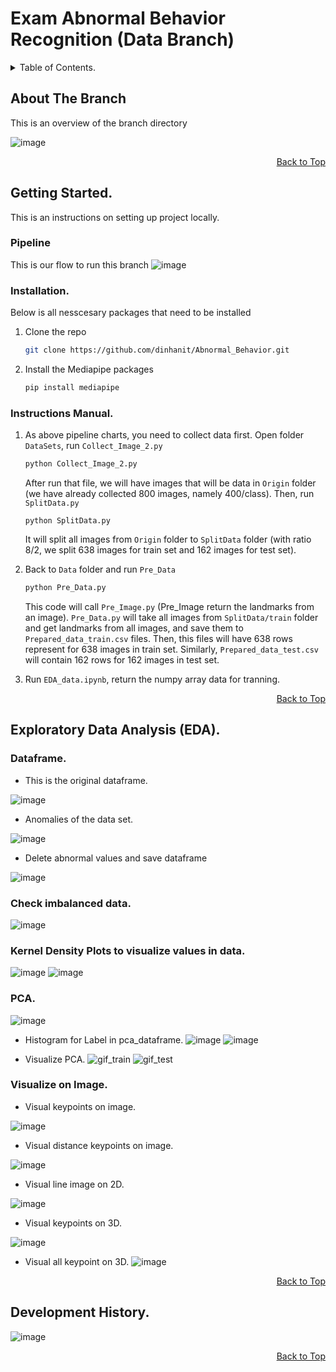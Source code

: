 # Exam Abnormal Behavior Recognition (Data Branch)
<p id="top"></p>

<!-- TABLE OF CONTENTS -->
<details>
  <summary>Table of Contents.</summary>
  <ol>
    <li>
      <a href="#about-the-branch">About The Branch.</a>
    </li>
    <li>
      <a href="#getting-started">Getting Started.</a>
      <ul>
        <li><a href="#Pipeline">Pipeline.</a></li>
        <li><a href="#installation">Installation.</a></li>
        <li><a href="#instructions_manual">Instructions Manual.</a></li>
      </ul>
    </li>
    <li>
      <a href="#exploratory_data_analysis_eda">Exploratory Data Analysis (EDA.)</a>
      <ul>
        <li><a href="#dataframe">3.1 Dataframe.</a></li>
        <li><a href="#check_imbalanced">3.2 Check Imbalanced Data.</a></li>
        <li><a href="#kernel_den">3.3 Kernel Density Plots.</a></li>
        <li><a href="#pca">3.4 PCA.</a></li>
        <li><a href="#visual_image">3.5 Visual On Image.</a></li>
      </ul>
    </li>
    <li><a href="#development_history">Development History.</a></li>
  </ol>
</details>


<!-- ABOUT THE PROJECT -->
## About The Branch
<a id="about-the-branch"></a>

This is an overview of the branch directory

![image](https://github.com/DangLeChi/ChiTest/assets/122540817/fa020426-8549-4df6-bd50-ca8b81d10de0)


<p align="right"><a href="#top">Back to Top</a></p>


<!-- GETTING STARTED -->
## Getting Started.
<a id="getting-started"></a>

This is an instructions on setting up project locally.
### Pipeline
<a id="Pipeline"></a>

This is our flow to run this branch
![image](https://github.com/DangLeChi/ChiTest/assets/122540817/f7248465-d2c7-494b-921f-c4e73e3096b7)

### Installation.
<a id="installation"></a>

Below is all nesscesary packages that need to be installed

1. Clone the repo
   ```sh
   git clone https://github.com/dinhanit/Abnormal_Behavior.git
   ```
2. Install the Mediapipe packages 
   ```python
   pip install mediapipe
   ```

### Instructions Manual.
<a id="instructions_manual"></a>

1. As above pipeline charts, you need to collect data first. Open folder `DataSets`, run `Collect_Image_2.py`
   ```python
   python Collect_Image_2.py
   ```
   After run that file, we will have images that will be data in `Origin` folder (we have already collected 800 images, namely 400/class). Then, run `SplitData.py`
   ```
   python SplitData.py
   ```
   It will split all images from `Origin` folder to `SplitData` folder (with ratio 8/2, we split 638 images for train set and 162 images for test set).

2. Back to `Data` folder and run `Pre_Data`
   ```sh
   python Pre_Data.py
   ```
   This code will call `Pre_Image.py` (Pre_Image return the landmarks from an image). `Pre_Data.py` will take all images from `SplitData/train` folder and get landmarks from all images, and save them to `Prepared_data_train.csv` files. 
   Then, this files will have 638 rows represent for 638 images in train set. Similarly, `Prepared_data_test.csv` will contain 162 rows for 162 images in test set.

3. Run `EDA_data.ipynb`, return the numpy array data for tranning. 

<p align="right"><a href="#top">Back to Top</a></p>



<!-- USAGE EXAMPLES -->
## Exploratory Data Analysis (EDA).
<a id="exploratory_data_analysis_eda"></a>

### Dataframe.
<a id="dataframe"></a>

+ This is the original dataframe.

![image](https://github.com/DangLeChi/ChiTest/assets/122540817/e7925f09-7a99-4859-88c1-290ce154bb0b)

+ Anomalies of the data set.

![image](https://github.com/DangLeChi/ChiTest/assets/122540817/aea78a26-eac8-4fc9-a4e5-aa07dd6d03a1)

+ Delete abnormal values and save dataframe

![image](https://github.com/DangLeChi/ChiTest/assets/122540817/cd739557-7f0d-4d0c-a3d8-4a99df0a768d)

### Check imbalanced data.
<a id="check_imbalanced"></a>


![image](https://github.com/DangLeChi/ChiTest/assets/122540817/87a8c178-ee09-4a70-b100-8cf87faae33e)

### Kernel Density Plots to visualize values in data.
<a id="kernel_den"></a> 


![image](https://github.com/DangLeChi/ChiTest/assets/122540817/734d5a8a-832b-46d3-aa58-2906c14784bb)
![image](https://github.com/DangLeChi/ChiTest/assets/122540817/97b0c8e6-2249-4cf9-9768-90478df4d6bd)

### PCA.
<a id="pca"></a>


![image](https://github.com/DangLeChi/ChiTest/assets/122540817/25cfac25-d77e-4c34-a3e4-8a62ee5565f9)


+ Histogram for Label in pca_dataframe.
![image](https://github.com/DangLeChi/ChiTest/assets/122540817/6a72c0a6-ade5-44e5-8057-552243452981)
![image](https://github.com/DangLeChi/ChiTest/assets/122540817/5123e25c-9502-4e0e-8fc2-70133d96da81)

+ Visualize PCA.
![gif_train](video_train.gif)
![gif_test](video_test.gif)

### Visualize on Image.
<a id="visual_image"></a>

+ Visual keypoints on image.

![image](https://github.com/DangLeChi/ChiTest/assets/122540817/64a90fb1-78c9-4012-862a-1f2e193ab120)

+ Visual distance keypoints on image.

![image](https://github.com/DangLeChi/ChiTest/assets/122540817/e0f67a2c-439e-4e07-ad49-8083d06b4226)

+ Visual line image on 2D.

![image](https://github.com/DangLeChi/ChiTest/assets/122540817/d8f94b6b-a8b3-41c0-b3ee-33b0e0bd8c1a)

+ Visual keypoints on 3D.

![image](https://github.com/DangLeChi/ChiTest/assets/122540817/9d66fef2-e818-43ec-a947-8b92b41f94ff)

+ Visual all keypoint on 3D.
![image](https://github.com/DangLeChi/ChiTest/assets/122540817/188158aa-b26b-4a1a-8a23-5ad6e512e158)


<p align="right"><a href="#top">Back to Top</a></p>



<!-- CONTRIBUTING -->
## Development History.
<a id="development_history"></a>


![image](https://github.com/DangLeChi/ChiTest/assets/122540817/a1e2a9d3-d8eb-447f-911c-0fe2d8b055f1)

<p align="right"><a href="#top">Back to Top</a></p>







